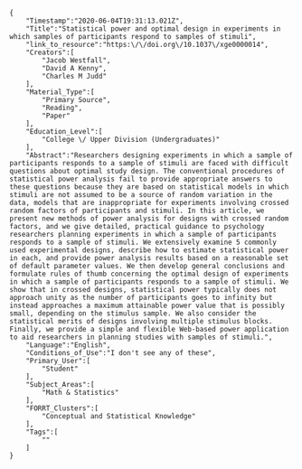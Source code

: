 
    {
        "Timestamp":"2020-06-04T19:31:13.021Z",
        "Title":"Statistical power and optimal design in experiments in which samples of participants respond to samples of stimuli",
        "link_to_resource":"https:\/\/doi.org\/10.1037\/xge0000014",
        "Creators":[
            "Jacob Westfall",
            "David A Kenny",
            "Charles M Judd"
        ],
        "Material_Type":[
            "Primary Source",
            "Reading",
            "Paper"
        ],
        "Education_Level":[
            "College \/ Upper Division (Undergraduates)"
        ],
        "Abstract":"Researchers designing experiments in which a sample of participants responds to a sample of stimuli are faced with difficult questions about optimal study design. The conventional procedures of statistical power analysis fail to provide appropriate answers to these questions because they are based on statistical models in which stimuli are not assumed to be a source of random variation in the data, models that are inappropriate for experiments involving crossed random factors of participants and stimuli. In this article, we present new methods of power analysis for designs with crossed random factors, and we give detailed, practical guidance to psychology researchers planning experiments in which a sample of participants responds to a sample of stimuli. We extensively examine 5 commonly used experimental designs, describe how to estimate statistical power in each, and provide power analysis results based on a reasonable set of default parameter values. We then develop general conclusions and formulate rules of thumb concerning the optimal design of experiments in which a sample of participants responds to a sample of stimuli. We show that in crossed designs, statistical power typically does not approach unity as the number of participants goes to infinity but instead approaches a maximum attainable power value that is possibly small, depending on the stimulus sample. We also consider the statistical merits of designs involving multiple stimulus blocks. Finally, we provide a simple and flexible Web-based power application to aid researchers in planning studies with samples of stimuli.",
        "Language":"English",
        "Conditions_of_Use":"I don't see any of these",
        "Primary_User":[
            "Student"
        ],
        "Subject_Areas":[
            "Math & Statistics"
        ],
        "FORRT_Clusters":[
            "Conceptual and Statistical Knowledge"
        ],
        "Tags":[
            ""
        ]
    }
